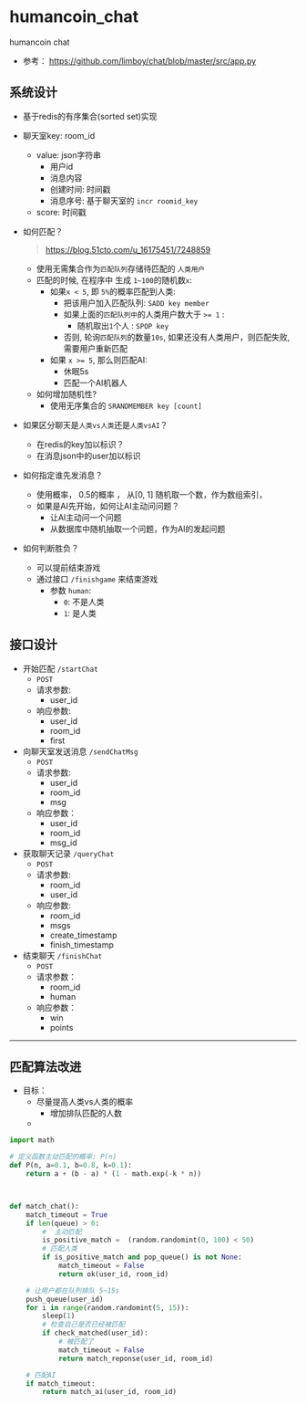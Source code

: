 # humancoin_chat
humancoin chat


- 参考： https://github.com/limboy/chat/blob/master/src/app.py

## 系统设计
- 基于redis的有序集合(sorted set)实现
- 聊天室key:  room_id
  - value:  json字符串
    - 用户id
    - 消息内容
    - 创建时间: 时间戳
    - 消息序号: 基于聊天室的 `incr roomid_key`
  - score: 时间戳
- 如何匹配？
    > https://blog.51cto.com/u_16175451/7248859
  - 使用无需集合作为`匹配队列`存储待匹配的 `人类用户`
  - 匹配的时候, 在程序中 生成 `1~100`的随机数`x`:
    - 如果`x < 5`, 即 `5%`的概率匹配到人类:
      - 把该用户加入匹配队列: `SADD key member`
      - 如果上面的`匹配队列中`的人类用户数大于 `>= 1` :
        - 随机取出`1`个人 : `SPOP key`
      - 否则, 轮询`匹配队列`的数量`10s`, 如果还没有人类用户，则匹配失败, 需要用户重新匹配
    - 如果 `x >= 5`, 那么则匹配AI:
      - 休眠5s
      - 匹配一个AI机器人
  - 如何增加随机性?
    - 使用无序集合的 `SRANDMEMBER key [count]`

- 如果区分聊天是`人类vs人类`还是`人类vsAI`？
  - 在redis的key加以标识？
  - 在消息json中的user加以标识

- 如何指定谁先发消息？
  - 使用概率， 0.5的概率 ， 从[0, 1] 随机取一个数，作为数组索引，
  - 如果是AI先开始，如何让AI主动问问题？
    - 让AI主动问一个问题
    - 从数据库中随机抽取一个问题，作为AI的发起问题

- 如何判断胜负？
  - 可以提前结束游戏
  - 通过接口  `/finishgame` 来结束游戏
    - 参数 `human`:
      - `0`: 不是人类
      - `1`: 是人类


## 接口设计

- 开始匹配 `/startChat`
  - `POST`
  - 请求参数:
    - user_id
  - 响应参数:
    - user_id
    - room_id
    - first
- 向聊天室发送消息 `/sendChatMsg`
  - `POST`
  - 请求参数:
    - user_id
    - room_id
    - msg
  - 响应参数：
    - user_id
    - room_id
    - msg_id
- 获取聊天记录 `/queryChat`
  - `POST`
  - 请求参数:
    - room_id
    - user_id
  - 响应参数:
    - room_id
    - msgs
    - create_timestamp
    - finish_timestamp
- 结束聊天 `/finishChat`
  - `POST`
  - 请求参数：
    - room_id
    - human
  - 响应参数：
    - win
    - points

----

## 匹配算法改进

- 目标：
  - 尽量提高人类vs人类的概率
    - 增加排队匹配的人数
  -

```python
import math

# 定义函数主动匹配的概率: P(n)
def P(n, a=0.1, b=0.8, k=0.1):
    return a + (b - a) * (1 - math.exp(-k * n))



def match_chat():
    match_timeout = True
    if len(queue) > 0:
        #  主动匹配
        is_positive_match =  (random.randomint(0, 100) < 50)
        # 匹配人类
        if is_positive_match and pop_queue() is not None:
            match_timeout = False
            return ok(user_id, room_id)

    # 让用户都在队列排队 5~15s
    push_queue(user_id)
    for i in range(random.randomint(5, 15)):
        sleep(1)
        # 检查自己是否已经被匹配
        if check_matched(user_id):
            # 被匹配了
            match_timeout = False
            return match_reponse(user_id, room_id)

    # 匹配AI
    if match_timeout:
        return match_ai(user_id, room_id)

```